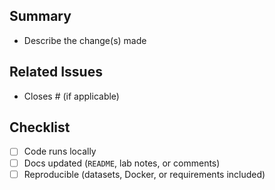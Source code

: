 ## Summary
- Describe the change(s) made

## Related Issues
- Closes #<issue-number> (if applicable)

## Checklist
- [ ] Code runs locally
- [ ] Docs updated (`README`, lab notes, or comments)
- [ ] Reproducible (datasets, Docker, or requirements included)
